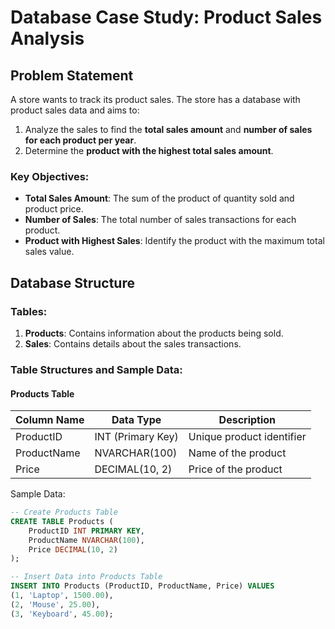 # Database Case Study: Product Sales Analysis

## Problem Statement

A store wants to track its product sales. The store has a database with product sales data and aims to:
1. Analyze the sales to find the **total sales amount** and **number of sales for each product per year**.
2. Determine the **product with the highest total sales amount**.

### Key Objectives:
- **Total Sales Amount**: The sum of the product of quantity sold and product price.
- **Number of Sales**: The total number of sales transactions for each product.
- **Product with Highest Sales**: Identify the product with the maximum total sales value.

## Database Structure

### Tables:
1. **Products**: Contains information about the products being sold.
2. **Sales**: Contains details about the sales transactions.

### Table Structures and Sample Data:

#### Products Table
| Column Name  | Data Type       | Description           |
|--------------|-----------------|-----------------------|
| ProductID    | INT (Primary Key)| Unique product identifier |
| ProductName  | NVARCHAR(100)    | Name of the product    |
| Price        | DECIMAL(10, 2)   | Price of the product   |

Sample Data:
```sql
-- Create Products Table
CREATE TABLE Products (
    ProductID INT PRIMARY KEY,
    ProductName NVARCHAR(100),
    Price DECIMAL(10, 2)
);

-- Insert Data into Products Table
INSERT INTO Products (ProductID, ProductName, Price) VALUES
(1, 'Laptop', 1500.00),
(2, 'Mouse', 25.00),
(3, 'Keyboard', 45.00);
